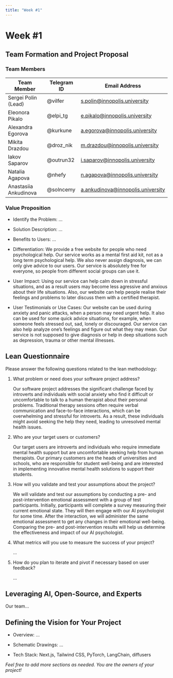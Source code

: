 ```yaml
---
title: "Week #1"
---
```


# Week #1

## **Team Formation and Project Proposal**

### **Team Members**

| Team Member              | Telegram ID   | Email Address   |
|--------------------------|---------------|-----------------|
| Sergei Polin (Lead)     | @vilfer | s.polin@innopolis.university |
| Eleonora Pikalo            | @elpi_tg | e.pikalo@innopolis.university |
| Alexandra Egorova            | @kurkune | a.egorova@innopolis.university |
| Mikita Drazdou            | @droz_nik | m.drazdou@innopolis.university |
| Iakov Saparov            | @outrun32 | i.saparov@innopolis.university |
| Natalia Agapova | @nhefy | n.agapova@innopolis.university |
| Anastasiia Ankudinova | @solncemy | a.ankudinova@innopolis.university |

### **Value Proposition**

- Identify the Problem:
...

- Solution Description:
...

- Benefits to Users:
...

- Differentiation:
We provide a free website for people who need psychological help. Our service works as a mental first aid kit, not as a long term psychological help. We also never assign diagnosis, we can only give advice to our users. Our service is absolutely free for everyone, so people from different social groups can use it.

- User Impact:
Using our service can help calm down in stressful situations, and as a result users may become less agressive and anxious about their life situations. Also, our website can help people realise their feelings and problems to later discuss them with a certified therapist.

- User Testimonials or Use Cases:
Our website can be used during anxiety and panic attacks, when a person may need urgent help. It also can be used for some quick advice situations, for example, when someone feels stressed out, sad, lonely or discouraged. Our service can also help analyze one’s feelings and figure out what they may mean. Our service is not supposed to give diagnosis or help in deep situations such as depression, trauma or other mental illnesses.

## **Lean Questionnaire**

Please answer the following questions related to the lean methodology:

1. What problem or need does your software project address? 
   
   Our software project addresses the significant challenge faced by introverts and individuals with social anxiety who find it difficult or uncomfortable to talk to a human therapist about their personal problems. Traditional therapy sessions often require verbal communication and face-to-face interactions, which can be overwhelming and stressful for introverts. As a result, these individuals might avoid seeking the help they need, leading to unresolved mental health issues.

2. Who are your target users or customers?

   Our target users are introverts and individuals who require immediate mental health support but are uncomfortable seeking help from human therapists. Our primary customers are the heads of universities and schools, who are responsible for student well-being and are interested in implementing innovative mental health solutions to support their students.

3. How will you validate and test your assumptions about the project?

   We will validate and test our assumptions by conducting a pre- and post-intervention emotional assessment with a group of test participants. Initially, participants will complete a survey measuring their current emotional state. They will then engage with our AI psychologist for some time. After the interaction, we will administer the same emotional assessment to get any changes in their emotional well-being. Comparing the pre- and post-intervention results will help us determine the effectiveness and impact of our AI psychologist.

4. What metrics will you use to measure the success of your project?

   ...

5. How do you plan to iterate and pivot if necessary based on user feedback?

   ...

## **Leveraging AI, Open-Source, and Experts**

Our team...

## **Defining the Vision for Your Project**

- Overview: ...

- Schematic Drawings: ...

- Tech Stack: Next.js, Tailwind CSS, PyTorch, LangChain, diffusers

*Feel free to add more sections as needed. You are the owners of your project!*
